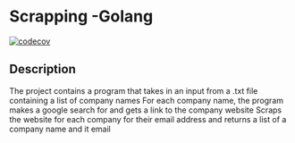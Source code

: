 # Scrapping -Golang

<!-- [![codecov](https://codecov.io/gh/Lubwama-Emmanuel/scrapper_golang/branch/introducing-subtest/graph/badge.svg?token=PH5AG8DSO6)](https://app.codecov.io/gh/Lubwama-Emmanuel/scrapper_golang/tree/introducing-subtest) -->


[![codecov](https://codecov.io/gh/Lubwama-Emmanuel/scrapper_golang/branch/main/graph/badge.svg?token=PH5AG8DSO6)](https://codecov.io/gh/Lubwama-Emmanuel/scrapper_golang)
## Description

The project contains a program that takes in an input from a .txt file containing a list of company names
For each company name, the program makes a google search for and gets a link to the company website
Scraps the website for each company for their email address and returns a list of a company name and it email